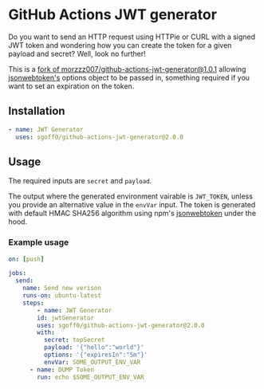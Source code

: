 # GitHub Actions JWT generator

Do you want to send an HTTP request using HTTPie or CURL with a signed JWT token and wondering how you can create the token for a given payload and secret? Well, look no further!

This is a [fork of morzzz007/github-actions-jwt-generator@1.0.1](https://github.com/morzzz007/github-actions-jwt-generator) allowing [jsonwebtoken's](https://www.npmjs.com/package/jsonwebtoken) options object to be passed in, something required if you want to set an expiration on the token.

## Installation

```yaml
- name: JWT Generator
  uses: sgoff0/github-actions-jwt-generator@2.0.0
```

## Usage

The required inputs are `secret` and `payload`.

The output where the generated environment vairable is `JWT_TOKEN`, unless you provide an alternative value in the `envVar` input. The token is generated with default HMAC SHA256 algorithm using npm's [jsonwebtoken](https://www.npmjs.com/package/jsonwebtoken) under the hood.

### Example usage

```yaml
on: [push]

jobs:
  send:
    name: Send new verison
    runs-on: ubuntu-latest
    steps:
        - name: JWT Generator
        id: jwtGenerator
        uses: sgoff0/github-actions-jwt-generator@2.0.0
        with:
          secret: topSecret
          payload: '{"hello":"world"}'
          options: '{"expiresIn":"5m"}'
          envVar: SOME_OUTPUT_ENV_VAR
      - name: DUMP Token
        run: echo $SOME_OUTPUT_ENV_VAR

```
